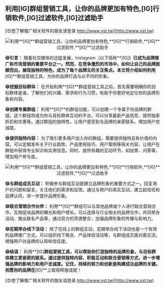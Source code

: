 ## **利用**[IG]**群组营销工具，让你的品牌更加有特色,**[IG]**行销软件,**[IG]**过滤软件,**[IG]**过滤助手**

[😍想了解推广相关软件的朋友请登录 http://www.vst.tw](http://www.vst.tw)

 <center><img src="https://vst.tw/MP4/tuiguang/png/7.png" alt="利用**[IG]**群组营销工具，让你的品牌更加有特色,**[IG]**行销软件,**[IG]**过滤软件,**[IG]**过滤助手"></center>

**😄引言：**
随着社交媒体的迅猛发展，Instagram（以下简称**[IG]**）已成为品牌推广和市场营销的重要平台之一。然而，在竞争激烈的市场中，如何让自己的品牌脱颖而出，展现独特的特色，成为了每个品牌主的关注焦点。本文将介绍如何利用**[IG]**群组营销工具，为你的品牌打造与众不同的形象。

**😄挖掘目标群体：**
在开始利用**[IG]**群组营销工具之前，首先需要明确你的目标群体是谁。了解他们的兴趣、需求和行为习惯，有助于你更好地定位你的品牌形象和内容。

**😄创建专属群组：**
利用**[IG]**的群组功能，可以创建一个专属于你品牌的群组。这个群组将成为你与目标群体互动的平台，可以分享最新产品信息、提供独家折扣和优惠等。通过群组的独特性，让用户感受到与品牌的亲密联系，增加用户忠诚度。

**😄提供独特内容：**
为了吸引更多用户加入你的群组，需要提供独特且有价值的内容。可以定期发布关于行业趋势、产品使用技巧、用户案例等相关内容，让用户在群组中获得专业知识和实用信息。同时，提供有趣的互动环节，如投票、问答等，增加用户参与度。

 <center><img src="https://vst.tw/MP4/tuiguang/png/7.png" alt="利用**[IG]**群组营销工具，让你的品牌更加有特色,**[IG]**行销软件,**[IG]**过滤软件,**[IG]**过滤助手"></center>

**😄与群组成员互动：**
积极参与群组互动是建立品牌形象的重要方式之一。回复用户的问题和留言，关注他们的需求和反馈。通过与用户的真实互动，建立起信任和品牌认同，进一步提升品牌形象。

**😄联合营销合作伙伴：**
利用**[IG]**群组可以与其他品牌或个人进行联合营销合作，互相促进品牌的曝光和用户增长。可以选择与行业相关的品牌合作，共同举办活动、推出联名产品等，通过双方的资源整合，加强品牌形象的传播与影响力。

**😄定期举办线下活动：**
除了在线上的群组互动，定期举办线下活动也是一个有效的品牌推广方式。可以组织线下聚会、产品体验活动等，与群组成员面对面交流，增强用户对品牌的认知和信任度。

**😄结语：**
利用**[IG]**群组营销工具，可以帮助你打造独特的品牌形象，与目标群体建立更紧密的联系。通过提供独特内容、积极互动和联合营销等方式，进一步增强品牌的影响力和用户忠诚度。记住，持续的努力和创新是构建成功品牌的关键。祝愿你的品牌在**[IG]**上取得辉煌成就！

[😍想了解推广相关软件的朋友请登录 http://www.vst.tw](http://www.vst.tw)



